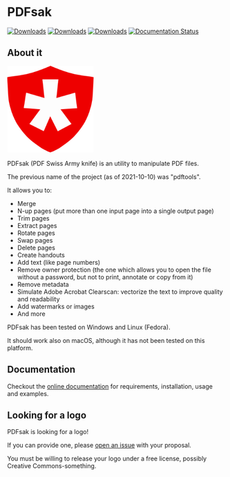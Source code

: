 # PDFsak

[![Downloads](https://pepy.tech/badge/pdfsak)](https://pepy.tech/project/pdfsak)
[![Downloads](https://pepy.tech/badge/pdfsak/month)](https://pepy.tech/project/pdfsak)
[![Downloads](https://pepy.tech/badge/pdfsak/week)](https://pepy.tech/project/pdfsak)
[![Documentation Status](https://readthedocs.org/projects/pdfsak/badge/?version=latest)](https://pdfsak.readthedocs.io/en/latest/?badge=latest)

## About it

<img src="/media/pdfsak_logo.svg" alt="PDFsak logo" width="200"/>

PDFsak (PDF Swiss Army knife) is an utility to manipulate PDF files.

The previous name of the project (as of 2021-10-10) was "pdftools".

It allows you to:

* Merge
* N-up pages (put more than one input page into a single output page)
* Trim pages
* Extract pages
* Rotate pages
* Swap pages
* Delete pages
* Create handouts
* Add text (like page numbers)
* Remove owner protection (the one which allows you to open the file without a password, but not to print, annotate or copy from it)
* Remove metadata
* Simulate Adobe Acrobat Clearscan: vectorize the text to improve quality and readability
* Add watermarks or images
* And more

PDFsak has been tested on Windows and Linux (Fedora).

It should work also on macOS, although it has not been tested on this platform.

## Documentation

Checkout the [online documentation](https://pdfsak.readthedocs.io) for requirements, installation, usage and examples.

## Looking for a logo

PDFsak is looking for a logo!

If you can provide one, please [open an issue](https://github.com/raffaem/pdftools/issues) with your proposal.

You must be willing to release your logo under a free license, possibly Creative Commons-something.
